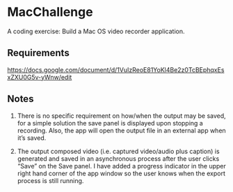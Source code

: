 # MacChallenge

A coding exercise: Build a Mac OS video recorder application.

## Requirements

https://docs.google.com/document/d/1VuIzReoE81YoKl4Be2z0TcBEphqxEsxZXU0G5v-yWnw/edit

## Notes

1. There is no specific requirement on how/when the output may be saved, for a simple solution the save panel is displayed upon stopping a recording. Also, the app will open the output file in an external app when it’s saved.

2. The output composed video (i.e. captured video/audio plus caption) is generated and saved in an asynchronous process after the user clicks “Save” on the Save panel. I have added a progress indicator in the upper right hand corner of the app window so the user knows when the export process is still running.
